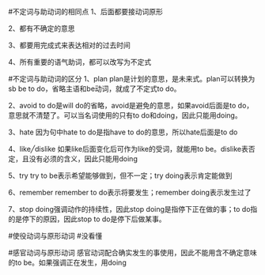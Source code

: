 #不定词与助动词的相同点
1、后面都要接动词原形

2、都有不确定的意思

3、都要用完成式来表达相对的过去时间

4、所有重要的语气助词，都可以改写为不定式

#不定词与助动词的区分
1、plan
plan是计划的意思，是未来式。plan可以转换为sb be to do，省略主语和be动词，就成了不定式to do。

2、avoid
to do是will do的省略，avoid是避免的意思，如果avoid后面是to do，意思就不清楚了。可以当名词使用的只有to do和doing，因此只能用doing。

3、hate
因为句中hate to do是指have to do的意思，所以hate后面是to do

4、like╱dislike
如果like后面变化后可作为like的受词，就能用to be。dislike表否定，且没有必须的含义，因此只能用doing

5、try
try to be表示希望能够做到，但不一定；try doing表示肯定能做到

6、remember
remember to do表示将要发生；remember doing表示发生过了

7、stop
doing强调动作的持续性，因此stop doing是指停下正在做的事；to do指的是停下的原因，因此stop to do是停下后做某事。

#使役动词与原形动词
#没看懂

#感官动词与原形动词
感官动词配合确实发生的事使用，因此不能用含不确定意味的to be。如果强调正在发生，用doing
